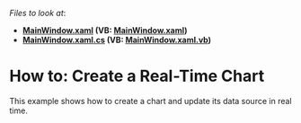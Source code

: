 <!-- default file list -->
*Files to look at*:

* **[MainWindow.xaml](./CS/RealtimeChartMVVM/MainWindow.xaml) (VB: [MainWindow.xaml](./VB/RealtimeChartMVVM/MainWindow.xaml))**
* **[MainWindow.xaml.cs](./CS/RealtimeChartMVVM/MainWindow.xaml.cs) (VB: [MainWindow.xaml.vb](./VB/RealtimeChartMVVM/MainWindow.xaml.vb))**
<!-- default file list end -->

# How to: Create a Real-Time Chart

This example shows how to create a chart and update its data source in real time.
